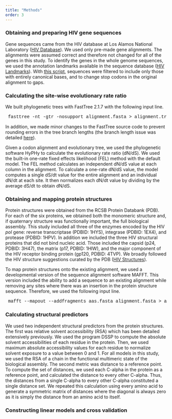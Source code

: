 ```yaml
---
title: "Methods"
order: 3
---
```


### Obtaining and preparing HIV gene sequences

Gene sequences came from the HIV database at Los Alamos National Laboratory ([HIV Database](http://www.hiv.lanl.gov/content/index)). We used only pre-made gene alignments. The alignments were assumed correct and therefore not changed for all of the genes in this study. To identify the genes in the whole genome sequences, we used the annotation landmarks available in the sequence database ([HIV Landmarks](http://www.hiv.lanl.gov/content/sequence/HIV/MAP/landmark.html)). With [this script](data/gp120/gp120_sequences/translate_dna_sequences.py), sequences were filtered to include only those with entirely canonical bases, and to change stop codons in the original alignment to gaps. 

### Calculating the site-wise evolutionary rate ratio

We built phylogenetic trees with FastTree 2.1.7 with the following input line.

<pre> <span style="font-family:Courier">fasttree -nt -gtr -nosupport alignment.fasta > alignment.tree</span> </pre>

In addition, we made minor changes to the FastTree source code to prevent rounding errors in the tree branch lengths (the branch length issue was detailed  [here](http://darlinglab.org/blog/2015/03/23/not-so-fast-fasttree.html)).

Given a codon alignment and evolutionary tree, we used the phylogenetic software HyPHy to calculate the evolutionary rate ratio (dN/dS). We used the built-in one-rate fixed effects likelihood (FEL) method with the default model. The FEL method calculates an independent dN/dS value at each column in the alignment. To calculate a one-rate dN/dS value, the model computes a single dS/dt value for the entire alignment and an individual dN/dt at each site. It then normalizes each dN/dt value by dividing by the average dS/dt to obtain dN/dS. 

### Obtaining and mapping protein structures

Protein structures were obtained from the RCSB Protein Databank (PDB). For each of the six proteins, we obtained both the monomeric structure and, if quaternary structure was functionally important, the full biological assembly. This study included all three of the enzymes encoded by the HIV *pol* gene: reverse transcriptase (PDBID: 1HYS), integrase (PDBID: 1EX4), and protease (PDBID: 1HPV). In addition we included the three HIV structural proteins that did not bind nucleic acid. Those included the capsid (p24, PDBID: 3H47), the matrix (p17, PDBID: 1HIW), and the major component of the HIV receptor binding protein (gp120, PDBID: 4TVP). We broadly followed the HIV structure suggestions curated by the PDB ([HIV Structures](http://www.rcsb.org/pdb/education_discussion/educational_resources/struct_bio_hiv_lores.pdf)).

To map protein structures onto the existing alignment, we used a developmental version of the sequence alignment software MAFFT. This version included the ability to add a sequence to an existing alignment while removing any sites where there was an insertion in the protein structure sequence. Therefore, we used the following input line.

<pre> <span style="font-family:Courier">mafft --mapout --addfragments aas.fasta alignment.fasta > added_alignment.fasta</span> </pre>

### Calculating structural predictors

We used two independent structural predictors from the protein structures. The first was relative solvent accessibility (RSA) which has been detailed extensively previously. We used the program DSSP to compute the absolute solvent accessibilities of each residue in the protein. Then, we used maximum absolute accessibility values for each residue to normalize solvent exposure to a value between 0 and 1. For all models in this study, we used the RSA of a chain in the functional multimeric state of the biological assembly. The second metric was distance to a reference point. To compute the set of distances, we used each C-alpha in the protein as a reference point, and calculated the distance to every other C-alpha. Thus, the distances from a single C-alpha to every other C-alpha constituted a single distance set. We repeated this calculation using every amino acid to generate a symmetric matrix of distances where the diagonal is always zero as it is simply the distance from an amino acid to itself.

### Constructing linear models and cross validation


